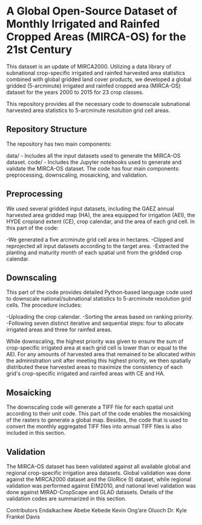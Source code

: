 ﻿# A Global Open-Source Dataset of Monthly Irrigated and Rainfed Cropped Areas (MIRCA-OS) for the 21st Century
This dataset is an update of MIRCA2000. Utilizing a data library of subnational crop-specific irrigated and rainfed harvested area statistics combined with global gridded land cover products, we developed a global gridded (5-arcminute) irrigated and rainfed cropped area (MIRCA-OS) dataset for the years 2000 to 2015 for 23 crop classes.

This repository provides all the necessary code to downscale subnational harvested area statistics to 5-arcminute resolution grid cell areas.

## Repository Structure
The repository has two main components:

data/ - Includes all the input datasets used to generate the MIRCA-OS dataset.
code/ - Includes the Jupyter notebooks used to generate and validate the MIRCA-OS dataset. The code has four main components: preprocessing, downscaling, mosaicking, and validation.

## Preprocessing
We used several gridded input datasets, including the GAEZ annual harvested area gridded map (HA), the area equipped for irrigation (AEI), the HYDE cropland extent (CE), crop calendar, and the area of each grid cell. In this part of the code:

-We generated a five arcminute grid cell area in hectares.
-Clipped and reprojected all input datasets according to the target area.
-Extracted the planting and maturity month of each spatial unit from the gridded crop calendar.

## Downscaling
This part of the code provides detailed Python-based language code used to downscale national/subnational statistics to 5-arcminute resolution grid cells. The procedure includes:

-Uploading the crop calendar.
-Sorting the areas based on ranking priority.
-Following seven distinct iterative and sequential steps: four to allocate irrigated areas and three for rainfed areas.

While downscaling, the highest priority was given to ensure the sum of crop-specific irrigated area at each grid cell is lower than or equal to the AEI. For any amounts of harvested area that remained to be allocated within the administration unit after meeting this highest priority, we then spatially distributed these harvested areas to maximize the consistency of each grid's crop-specific irrigated and rainfed areas with CE and HA.

## Mosaicking
The downscaling code will generate a TIFF file for each spatial unit according to their unit code. This part of the code enables the mosaicking of the rasters to generate a global map. Besides, the code that is used to convert the monthly aggregated TIFF files into annual TIFF files is also included in this section.

## Validation
The MIRCA-OS dataset has been validated against all available global and regional crop-specific irrigation area datasets. Global validation was done against the MIRCA2000 dataset and the GloRice (I) dataset, while regional validation was performed against EIM2010, and national level validation was done against MIRAD-CropScape and GLAD datasets. Details of the validation codes are summarized in this section.

Contributors
Endalkachew Abebe Kebede
Kevin Ong’are Oluoch
Dr. Kyle Frankel Davis 

